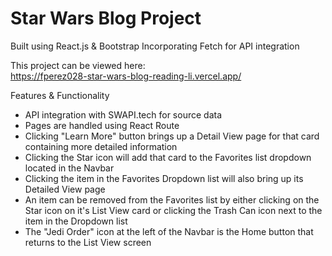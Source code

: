 # Star Wars Blog Project

Built using React.js & Bootstrap 
Incorporating Fetch for API integration

This project can be viewed here:<br>
https://fperez028-star-wars-blog-reading-li.vercel.app/

Features & Functionality<br>
- API integration with SWAPI.tech for source data
- Pages are handled using React Route
- Clicking "Learn More" button brings up a Detail View page for that card containing more detailed information
- Clicking the Star icon will add that card to the Favorites list dropdown located in the Navbar
- Clicking the item in the Favorites Dropdown list will also bring up its Detailed View page
- An item can be removed from the Favorites list by either clicking on the Star icon on it's List View card or clicking the Trash Can icon next to the item in the Dropdown list
- The "Jedi Order" icon at the left of the Navbar is the Home button that returns to the List View screen